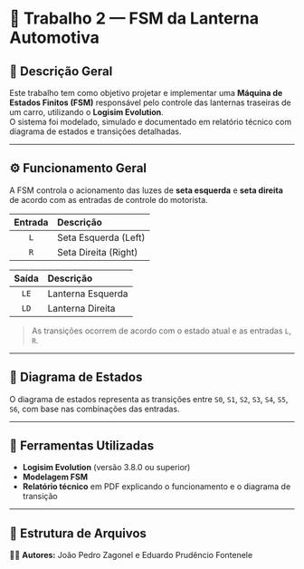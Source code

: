 # 🚗 Trabalho 2 — FSM da Lanterna Automotiva

## 📘 Descrição Geral
Este trabalho tem como objetivo projetar e implementar uma **Máquina de Estados Finitos (FSM)** responsável pelo controle das lanternas traseiras de um carro, utilizando o **Logisim Evolution**.  
O sistema foi modelado, simulado e documentado em relatório técnico com diagrama de estados e transições detalhadas.

---

## ⚙️ Funcionamento Geral

A FSM controla o acionamento das luzes de **seta esquerda** e **seta direita** de acordo com as entradas de controle do motorista.

| **Entrada** | **Descrição** |
|:------------:|:--------------|
| `L` | Seta Esquerda (Left) |
| `R` | Seta Direita (Right) |


| **Saída** | **Descrição** |
|:-----------:|:--------------|
| `LE` | Lanterna Esquerda |
| `LD` | Lanterna Direita |



> As transições ocorrem de acordo com o estado atual e as entradas `L`, `R`.

---

## 🔄 Diagrama de Estados
O diagrama de estados representa as transições entre `S0`, `S1`, `S2`, `S3`, `S4`, `S5`, `S6`, com base nas combinações das entradas.  


---

## 🧰 Ferramentas Utilizadas
- **Logisim Evolution** (versão 3.8.0 ou superior)
- **Modelagem FSM**
- **Relatório técnico** em PDF explicando o funcionamento e o diagrama de transição

---

## 💾 Estrutura de Arquivos


👨‍💻 **Autores:** João Pedro Zagonel e Eduardo Prudêncio Fontenele
